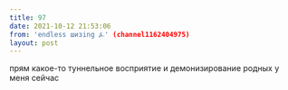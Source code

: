 ```yaml
---
title: 97
date: 2021-10-12 21:53:06
from: 'endless шизing ⍼' (channel1162404975)
layout: post
---
```


прям какое-то туннельное восприятие и демонизирование родных у меня сейчас

